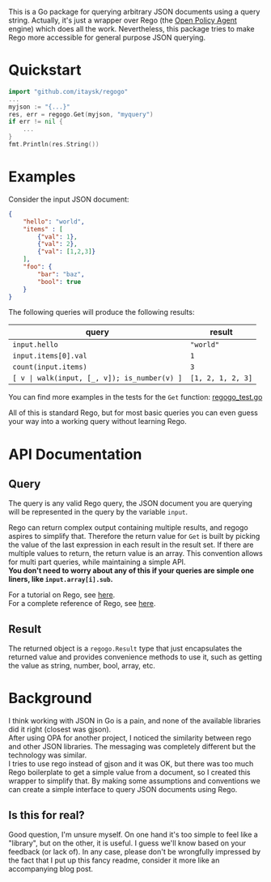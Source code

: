 This is a Go package for querying arbitrary JSON documents using a query string. Actually, it's just a wrapper over Rego (the [Open Policy Agent](https://www.openpolicyagent.org/) engine) which does all the work. Nevertheless, this package tries to make Rego more accessible for general purpose JSON querying.

# Quickstart

```go
import "github.com/itaysk/regogo"
...
myjson := "{...}"
res, err = regogo.Get(myjson, "myquery")
if err != nil {
	...
}
fmt.Println(res.String())
```

# Examples

Consider the input JSON document:

```json
{
	"hello": "world",
	"items" : [
		{"val": 1},
		{"val": 2},
		{"val": [1,2,3]}
	],
	"foo": {
		"bar": "baz",
		"bool": true
	}
}
```

The following queries will produce the following results:

query|result
---|---
`input.hello` | `"world"`
`input.items[0].val` | `1`
`count(input.items)` | `3`
`[ v \| walk(input, [_, v]); is_number(v) ]` |  `[1, 2, 1, 2, 3]`

You can find more examples in the tests for the `Get` function: [regogo_test.go](regogo_test.go)

All of this is standard Rego, but for most basic queries you can even guess your way into a working query without learning Rego.

# API Documentation

## Query

The query is any valid Rego query, the JSON document you are querying will be represented in the query by the variable `input`.

Rego can return complex output containing multiple results, and regogo aspires to simplify that. Therefore the return value for `Get` is built by picking the value of the last expression in each result in the result set. If there are multiple values to return, the return value is an array. This convention allows for multi part queries, while maintaining a simple API.  
**You don't need to worry about any of this if your queries are simple one liners, like `input.array[i].sub`.**

For a tutorial on Rego, see [here](https://www.openpolicyagent.org/docs/latest/#rego).  
For a complete reference of Rego, see [here](https://www.openpolicyagent.org/docs/latest/policy-language).

## Result

The returned object is a `regogo.Result` type that just encapsulates the returned value and provides convenience methods to use it, such as getting the value as string, number, bool, array, etc.

# Background

I think working with JSON in Go is a pain, and none of the available libraries did it right (closest was gjson).  
After using OPA for another project, I noticed the similarity between rego and other JSON libraries. The messaging was completely different but the technology was similar.  
I tries to use rego instead of gjson and it was OK, but there was too much Rego boilerplate to get a simple value from a document, so I created this wrapper to simplify that. 
By making some assumptions and conventions we can create a simple interface to query JSON documents using Rego.

## Is this for real?

Good question, I'm unsure myself. On one hand it's too simple to feel like a "library", but on the other, it is useful. I guess we'll know based on your feedback (or lack of). In any case, please don't be wrongfully impressed by the fact that I put up this fancy readme, consider it more like an accompanying blog post.